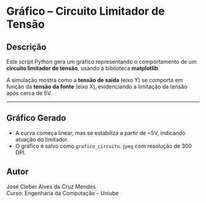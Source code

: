 # Gráfico – Circuito Limitador de Tensão

## Descrição

Este script Python gera um gráfico representando o comportamento de um **circuito limitador de tensão**, usando a biblioteca **matplotlib**.

A simulação mostra como a **tensão de saída** (eixo Y) se comporta em função da **tensão da fonte** (eixo X), evidenciando a limitação da tensão após cerca de 5V.

---

## Gráfico Gerado

- A curva começa linear, mas se estabiliza a partir de ~5V, indicando atuação do limitador.
- O gráfico é salvo como `grafico_circuito.jpeg` com resolução de 300 DPI.

## Autor
José Cleber Alves da Cruz Mendes  
Curso: Engenharia da Computação – Uniube
